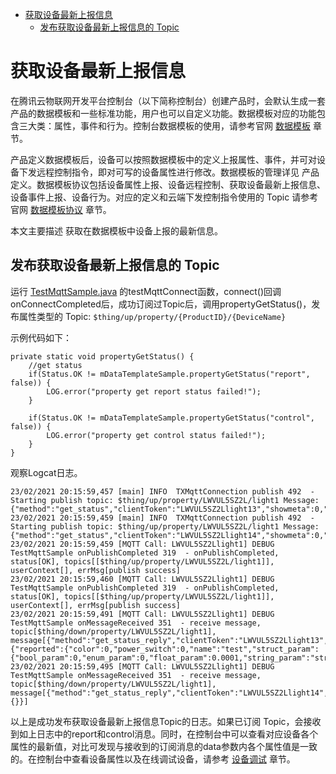 * [获取设备最新上报信息](#获取设备最新上报信息)
  * [发布获取设备最新上报信息的 Topic ](#发布获取设备最新上报信息的-Topic)

# 获取设备最新上报信息

在腾讯云物联网开发平台控制台（以下简称控制台）创建产品时，会默认生成一套产品的数据模板和一些标准功能，用户也可以自定义功能。数据模板对应的功能包含三大类：属性，事件和行为。控制台数据模板的使用，请参考官网 [数据模板](https://cloud.tencent.com/document/product/1081/44921) 章节。

产品定义数据模板后，设备可以按照数据模板中的定义上报属性、事件，并可对设备下发远程控制指令，即对可写的设备属性进行修改。数据模板的管理详见 产品定义。数据模板协议包括设备属性上报、设备远程控制、获取设备最新上报信息、设备事件上报、设备行为。对应的定义和云端下发控制指令使用的 Topic 请参考官网 [数据模板协议](https://cloud.tencent.com/document/product/1081/34916) 章节。

本文主要描述 获取在数据模板中设备上报的最新信息。

## 发布获取设备最新上报信息的 Topic 

运行 [TestMqttSample.java](../src/test/java/com/tencent/iot/explorer/device/java/core/mqtt/TestMqttSample.java) 的testMqttConnect函数，connect()回调onConnectCompleted后，成功订阅过Topic后，调用propertyGetStatus()，发布属性类型的 Topic:
`$thing/up/property/{ProductID}/{DeviceName}`

示例代码如下：
```
private static void propertyGetStatus() {
    //get status
    if(Status.OK != mDataTemplateSample.propertyGetStatus("report", false)) {
        LOG.error("property get report status failed!");
    }
    
    if(Status.OK != mDataTemplateSample.propertyGetStatus("control", false)) {
        LOG.error("property get control status failed!");
    }
}
```

观察Logcat日志。
```
23/02/2021 20:15:59,457 [main] INFO  TXMqttConnection publish 492  - Starting publish topic: $thing/up/property/LWVUL5SZ2L/light1 Message: {"method":"get_status","clientToken":"LWVUL5SZ2Llight13","showmeta":0,"type":"report"}
23/02/2021 20:15:59,459 [main] INFO  TXMqttConnection publish 492  - Starting publish topic: $thing/up/property/LWVUL5SZ2L/light1 Message: {"method":"get_status","clientToken":"LWVUL5SZ2Llight14","showmeta":0,"type":"control"}
23/02/2021 20:15:59,459 [MQTT Call: LWVUL5SZ2Llight1] DEBUG TestMqttSample onPublishCompleted 319  - onPublishCompleted, status[OK], topics[[$thing/up/property/LWVUL5SZ2L/light1]],  userContext[], errMsg[publish success]
23/02/2021 20:15:59,460 [MQTT Call: LWVUL5SZ2Llight1] DEBUG TestMqttSample onPublishCompleted 319  - onPublishCompleted, status[OK], topics[[$thing/up/property/LWVUL5SZ2L/light1]],  userContext[], errMsg[publish success]
23/02/2021 20:15:59,491 [MQTT Call: LWVUL5SZ2Llight1] DEBUG TestMqttSample onMessageReceived 351  - receive message, topic[$thing/down/property/LWVUL5SZ2L/light1], message[{"method":"get_status_reply","clientToken":"LWVUL5SZ2Llight13","code":0,"status":"success","type":"report","data":{"reported":{"color":0,"power_switch":0,"name":"test","struct_param":{"bool_param":0,"enum_param":0,"float_param":0.0001,"string_param":"string","int_param":0,"timestamp_param":1577871650},"brightness":0}}}]
23/02/2021 20:15:59,495 [MQTT Call: LWVUL5SZ2Llight1] DEBUG TestMqttSample onMessageReceived 351  - receive message, topic[$thing/down/property/LWVUL5SZ2L/light1], message[{"method":"get_status_reply","clientToken":"LWVUL5SZ2Llight14","code":0,"status":"success","type":"control","data":{}}]
```
以上是成功发布获取设备最新上报信息Topic的日志。如果已订阅 Topic，会接收到如上日志中的report和control消息。同时，在控制台中可以查看对应设备各个属性的最新值，对比可发现与接收到的订阅消息的data参数内各个属性值是一致的。在控制台中查看设备属性以及在线调试设备，请参考 [设备调试](https://cloud.tencent.com/document/product/1081/34741) 章节。

